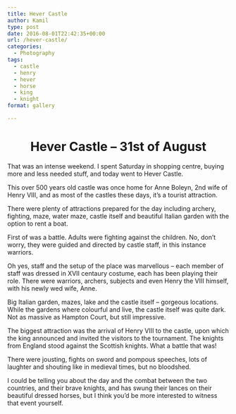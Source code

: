 ```yaml
---
title: Hever Castle
author: Kamil
type: post
date: 2016-08-01T22:42:35+00:00
url: /hever-castle/
categories:
  - Photography
tags:
  - castle
  - henry
  - hever
  - horse
  - king
  - knight
format: gallery

---
```

<h1 style="text-align: center;">
  Hever Castle &#8211; 31st of August
</h1>

That was an intense weekend. I spent Saturday in shopping centre, buying more and less needed stuff, and today went to Hever Castle.

This over 500 years old castle was once home for Anne Boleyn, 2nd wife of Henry VIII, and as most of the castles these days, it’s a tourist attraction.

There were plenty of attractions prepared for the day including archery, fighting, maze, water maze, castle itself and beautiful Italian garden with the option to rent a boat.

First of was a battle. Adults were fighting against the children. No, don’t worry, they were guided and directed by castle staff, in this instance warriors.

Oh yes, staff and the setup of the place was marvellous – each member of staff was dressed in XVII centaury costume, each has been playing their role. There were warriors, archers, subjects and even Henry the VIII himself, with his newly wed wife, Anne.

Big Italian garden, mazes, lake and the castle itself – gorgeous locations. While the gardens where colourful and live, the castle itself was quite dark. Not as massive as Hampton Court, but still impressive.

The biggest attraction was the arrival of Henry VIII to the castle, upon which the king announced and invited the visitors to the tournament. The knights from England stood against the Scottish knights. What a battle that was!

There were jousting, fights on sword and pompous speeches, lots of laughter and shouting like in medieval times, but no bloodshed.

<p style="text-align: left;">
  I could be telling you about the day and the combat between the two countries, and their brave knights, and has swung their lances on their beautiful dressed horses, but I think you’d be more interested to witness that event yourself.
</p>